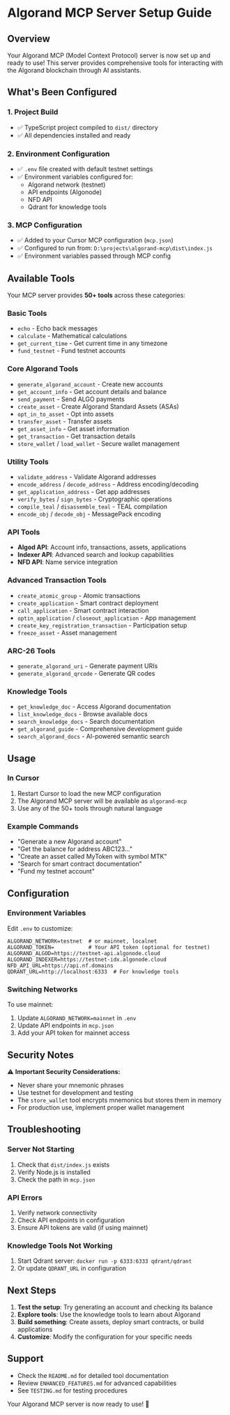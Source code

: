 # Algorand MCP Server Setup Guide

## Overview
Your Algorand MCP (Model Context Protocol) server is now set up and ready to use! This server provides comprehensive tools for interacting with the Algorand blockchain through AI assistants.

## What's Been Configured

### 1. Project Build
- ✅ TypeScript project compiled to `dist/` directory
- ✅ All dependencies installed and ready

### 2. Environment Configuration
- ✅ `.env` file created with default testnet settings
- ✅ Environment variables configured for:
  - Algorand network (testnet)
  - API endpoints (Algonode)
  - NFD API
  - Qdrant for knowledge tools

### 3. MCP Configuration
- ✅ Added to your Cursor MCP configuration (`mcp.json`)
- ✅ Configured to run from: `D:\projects\algorand-mcp\dist\index.js`
- ✅ Environment variables passed through MCP config

## Available Tools

Your MCP server provides **50+ tools** across these categories:

### Basic Tools
- `echo` - Echo back messages
- `calculate` - Mathematical calculations
- `get_current_time` - Get current time in any timezone
- `fund_testnet` - Fund testnet accounts

### Core Algorand Tools
- `generate_algorand_account` - Create new accounts
- `get_account_info` - Get account details and balance
- `send_payment` - Send ALGO payments
- `create_asset` - Create Algorand Standard Assets (ASAs)
- `opt_in_to_asset` - Opt into assets
- `transfer_asset` - Transfer assets
- `get_asset_info` - Get asset information
- `get_transaction` - Get transaction details
- `store_wallet` / `load_wallet` - Secure wallet management

### Utility Tools
- `validate_address` - Validate Algorand addresses
- `encode_address` / `decode_address` - Address encoding/decoding
- `get_application_address` - Get app addresses
- `verify_bytes` / `sign_bytes` - Cryptographic operations
- `compile_teal` / `disassemble_teal` - TEAL compilation
- `encode_obj` / `decode_obj` - MessagePack encoding

### API Tools
- **Algod API**: Account info, transactions, assets, applications
- **Indexer API**: Advanced search and lookup capabilities
- **NFD API**: Name service integration

### Advanced Transaction Tools
- `create_atomic_group` - Atomic transactions
- `create_application` - Smart contract deployment
- `call_application` - Smart contract interaction
- `optin_application` / `closeout_application` - App management
- `create_key_registration_transaction` - Participation setup
- `freeze_asset` - Asset management

### ARC-26 Tools
- `generate_algorand_uri` - Generate payment URIs
- `generate_algorand_qrcode` - Generate QR codes

### Knowledge Tools
- `get_knowledge_doc` - Access Algorand documentation
- `list_knowledge_docs` - Browse available docs
- `search_knowledge_docs` - Search documentation
- `get_algorand_guide` - Comprehensive development guide
- `search_algorand_docs` - AI-powered semantic search

## Usage

### In Cursor
1. Restart Cursor to load the new MCP configuration
2. The Algorand MCP server will be available as `algorand-mcp`
3. Use any of the 50+ tools through natural language

### Example Commands
- "Generate a new Algorand account"
- "Get the balance for address ABC123..."
- "Create an asset called MyToken with symbol MTK"
- "Search for smart contract documentation"
- "Fund my testnet account"

## Configuration

### Environment Variables
Edit `.env` to customize:
```env
ALGORAND_NETWORK=testnet  # or mainnet, localnet
ALGORAND_TOKEN=           # Your API token (optional for testnet)
ALGORAND_ALGOD=https://testnet-api.algonode.cloud
ALGORAND_INDEXER=https://testnet-idx.algonode.cloud
NFD_API_URL=https://api.nf.domains
QDRANT_URL=http://localhost:6333  # For knowledge tools
```

### Switching Networks
To use mainnet:
1. Update `ALGORAND_NETWORK=mainnet` in `.env`
2. Update API endpoints in `mcp.json`
3. Add your API token for mainnet access

## Security Notes

⚠️ **Important Security Considerations:**
- Never share your mnemonic phrases
- Use testnet for development and testing
- The `store_wallet` tool encrypts mnemonics but stores them in memory
- For production use, implement proper wallet management

## Troubleshooting

### Server Not Starting
1. Check that `dist/index.js` exists
2. Verify Node.js is installed
3. Check the path in `mcp.json`

### API Errors
1. Verify network connectivity
2. Check API endpoints in configuration
3. Ensure API tokens are valid (if using mainnet)

### Knowledge Tools Not Working
1. Start Qdrant server: `docker run -p 6333:6333 qdrant/qdrant`
2. Or update `QDRANT_URL` in configuration

## Next Steps

1. **Test the setup**: Try generating an account and checking its balance
2. **Explore tools**: Use the knowledge tools to learn about Algorand
3. **Build something**: Create assets, deploy smart contracts, or build applications
4. **Customize**: Modify the configuration for your specific needs

## Support

- Check the `README.md` for detailed tool documentation
- Review `ENHANCED_FEATURES.md` for advanced capabilities
- See `TESTING.md` for testing procedures

Your Algorand MCP server is now ready to use! 🚀
